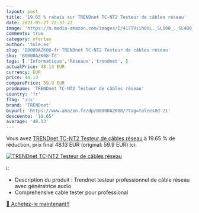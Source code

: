 ```yaml
---
layout: post
title: '19.65 % rabais sur TRENDnet TC-NT2 Testeur de câbles réseau'
date: 2021-05-27 22:37:22
image: 'https://m.media-amazon.com/images/I/417TViih0YL._SL500_._SL400_.jpg'
comments: true
category: ofertas
author: 'tole.es'
slug: 'B0000AZK08-fr TRENDnet TC-NT2 Testeur de câbles réseau'
sku: 'B0000AZK08-fr'
tags: [ 'Informatique','Réseaux','trendnet', ]
actualPrice: 48.13 EUR
currency: EUR
price: 48.13
comparePrice: 59.9 EUR
prodname: 'TRENDnet TC-NT2 Testeur de câbles réseau'
country: 'fr'
flag: '🇫🇷'
brand: 'TRENDnet'
buyurl: 'https://www.amazon.fr/dp/B0000AZK08/?tag=tolees0d-21'
descuento: '19.65'
average: '48.13'
---
```


Vous avez [TRENDnet TC-NT2 Testeur de câbles réseau](https://www.amazon.fr/dp/B0000AZK08/?tag=tolees0d-21)  à  19.65 % de réduction, prix final  48.13 EUR (original: 59.9 EUR) ici:

[![TRENDnet TC-NT2 Testeur de câbles réseau](https://m.media-amazon.com/images/I/417TViih0YL._SL500_._SL400_.jpg)](https://www.amazon.fr/dp/B0000AZK08/?tag=tolees0d-21)

ℹ️:

- Description du produit : Trendnet testeur professionnel de câble réseau avec génératrice audio
- Comprehensive cable tester pour professional

[🛒 Achetez-le maintenant!!](https://www.amazon.fr/dp/B0000AZK08/?tag=tolees0d-21)
